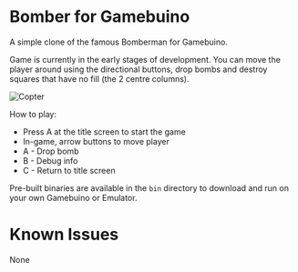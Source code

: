 # Bomber for Gamebuino

A simple clone of the famous Bomberman for Gamebuino.

Game is currently in the early stages of development. You can move the player around using the directional buttons, drop bombs and destroy squares that have no fill (the 2 centre columns).

![Copter](https://raw.githubusercontent.com/JohnAkerman/Gamebuino-Bomberman/master/bomber-preview.jpg)

How to play:

- Press A at the title screen to start the game
- In-game, arrow buttons to move player
- A - Drop bomb
- B - Debug info
- C - Return to title screen

Pre-built binaries are available in the `bin` directory to download and run on your own Gamebuino or Emulator.

Known Issues
============

None